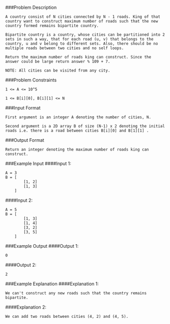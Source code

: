 ###Problem Description
```
A country consist of N cities connected by N - 1 roads. King of that country want to construct maximum number of roads such that the new country formed remains bipartite country.

Bipartite country is a country, whose cities can be partitioned into 2 sets in such a way, that for each road (u, v) that belongs to the country, u and v belong to different sets. Also, there should be no multiple roads between two cities and no self loops.

Return the maximum number of roads king can construct. Since the answer could be large return answer % 109 + 7.

NOTE: All cities can be visited from any city.
```


###Problem Constraints
```
1 <= A <= 10^5

1 <= B[i][0], B[i][1] <= N
```


###Input Format
```
First argument is an integer A denoting the number of cities, N.

Second argument is a 2D array B of size (N-1) x 2 denoting the initial roads i.e. there is a road between cities B[i][0] and B[1][1] .
```


###Output Format
```
Return an integer denoting the maximum number of roads king can construct.
```


###Example Input
####Input 1:

```
A = 3
B = [
        [1, 2]
        [1, 3]
    ]
```
####Input 2:

```
A = 5
B = [
        [1, 3]
        [1, 4]
        [3, 2]
        [3, 5]
    ]
```

###Example Output
####Output 1:

```
0
```
####Output 2:

```
2
```

###Example Explanation
####Explanation 1:

```
We can't construct any new roads such that the country remains bipartite.
```
####Explanation 2:

```
We can add two roads between cities (4, 2) and (4, 5).
```